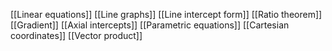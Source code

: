 [[Linear equations]]
[[Line graphs]]
[[Line intercept form]]
[[Ratio theorem]]
[[Gradient]]
[[Axial intercepts]]
[[Parametric equations]]
[[Cartesian coordinates]]
[[Vector product]]
